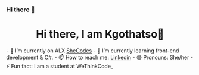 ### Hi there 👋

<!--
**kgothatso456/kgothatso456** is a ✨ _special_ ✨ repository because its `README.md` (this file) appears on your GitHub profile.

Here are some ideas to get you started:

- 🔭 I’m currently working on ...
- 🌱 I’m currently learning ...
- 👯 I’m looking to collaborate on ...
- 🤔 I’m looking for help with ...
- 💬 Ask me about ...
- 📫 How to reach me: ...
- 😄 Pronouns: ...
- ⚡ Fun fact: ...
-->
<h1 align="center">Hi there, I am Kgothatso👋</h1>
- 🔭 I’m currently on ALX <a href="https://www.shecodes.io/graduates/96427-kgothatso-mushapho" target="_blank">SheCodes</a>
- 🌱 I’m currently learning front-end development & C#.
- 📫 How to reach me: <a href="https://www.linkedin.com/in/kgothatso-mushapho-0b8612278/" target="_blank">Linkedin</a>
- 😄 Pronouns: She/her
- ⚡ Fun fact: I am a student at WeThinkCode_
